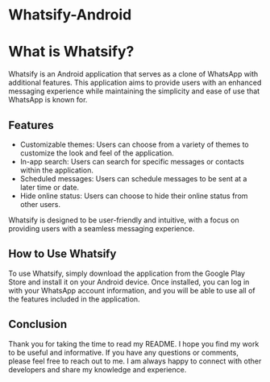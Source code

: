 # Whatsify-Android
<h1>What is Whatsify?</h1>
    <p>
      Whatsify is an Android application that serves as a clone of WhatsApp with additional features. This application aims to provide users with an enhanced messaging experience while maintaining the simplicity and ease of use that WhatsApp is known for.
    </p>
    <h2>Features</h2>
    <ul>
      <li>Customizable themes: Users can choose from a variety of themes to customize the look and feel of the application.</li>
      <li>In-app search: Users can search for specific messages or contacts within the application.</li>
      <li>Scheduled messages: Users can schedule messages to be sent at a later time or date.</li>
      <li>Hide online status: Users can choose to hide their online status from other users.</li>
    </ul>
    <p>
      Whatsify is designed to be user-friendly and intuitive, with a focus on providing users with a seamless messaging experience.
    </p>
    <h2>How to Use Whatsify</h2>
    <p>
      To use Whatsify, simply download the application from the Google Play Store and install it on your Android device. Once installed, you can log in with your WhatsApp account information, and you will be able to use all of the features included in the application.
    </p>
    <h2>Conclusion</h2>
    <p>
      Thank you for taking the time to read my README. I hope you find my work to be useful and informative. If you have any questions or comments, please feel free to reach out to me. I am always happy to connect with other developers and share my knowledge and experience.
    </p>
